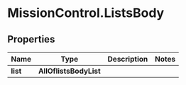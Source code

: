 # MissionControl.ListsBody

## Properties
Name | Type | Description | Notes
------------ | ------------- | ------------- | -------------
**list** | **AllOflistsBodyList** |  | 
